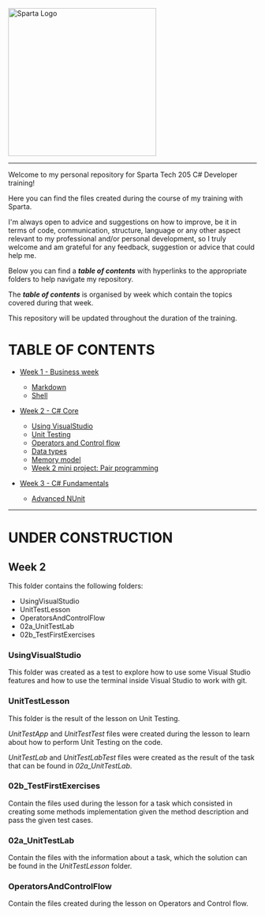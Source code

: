 <img src="https://boolerang.co.uk/wp-content/uploads/job-manager-uploads/company_logo/2018/04/SG-Logo-Black.png" alt="Sparta Logo" width="300"/>

---

Welcome to my personal repository for Sparta Tech 205 C# Developer training!

Here you can find the files created during the course of my training with Sparta. 

I'm always open to advice and suggestions on how to improve, be it in terms of code, communication, structure, language or any other aspect relevant to my professional and/or personal development, so I truly welcome and am grateful for any feedback, suggestion or advice that could help me.

Below you can find a _**table of contents**_ with hyperlinks to the appropriate folders to help navigate my repository.

The _**table of contents**_ is organised by week which contain the topics covered during that week.

This repository will be updated throughout the duration of the training.

# TABLE OF CONTENTS

- [Week 1 - Business week](https://github.com/RicardoGoncalves-CS/Sparta/tree/main/Week%201)
  - [Markdown](https://github.com/RicardoGoncalves-CS/Sparta/tree/main/Week%201/1_Markdown)
  - [Shell](https://github.com/RicardoGoncalves-CS/Sparta/tree/main/Week%201/2_Shell)


- [Week 2 - C# Core](https://github.com/RicardoGoncalves-CS/Sparta/tree/main/Week%202)
  - [Using VisualStudio](https://github.com/RicardoGoncalves-CS/Sparta/tree/main/Week%202/1_UsingVisualStudio)
  - [Unit Testing](https://github.com/RicardoGoncalves-CS/Sparta/tree/main/Week%202/2_UnitTesting)
  - [Operators and Control flow](https://github.com/RicardoGoncalves-CS/Sparta/tree/main/Week%202/3_OperatorsAndControlFlow)
  - [Data types](https://github.com/RicardoGoncalves-CS/Sparta/tree/main/Week%202/4_DataTypes)
  - [Memory model](https://github.com/RicardoGoncalves-CS/Sparta/tree/main/Week%202/5_MemoryModel)
  - [Week 2 mini project: Pair programming](https://github.com/RicardoGoncalves-CS/Sparta/tree/main/Week%202/5_MemoryModel)


- [Week 3 - C# Fundamentals](https://github.com/RicardoGoncalves-CS/Sparta/tree/main/Week%203)
  - [Advanced NUnit](https://github.com/RicardoGoncalves-CS/Sparta/tree/main/Week%203/1_Advanced_NUnit)

---

# UNDER CONSTRUCTION

## Week 2

This folder contains the following folders:

- UsingVisualStudio
- UnitTestLesson
- OperatorsAndControlFlow
- 02a_UnitTestLab
- 02b_TestFirstExercises

### UsingVisualStudio

This folder was created as a test to explore how to use some Visual Studio features and how to use the terminal inside Visual Studio to work with git.

### UnitTestLesson

This folder is the result of the lesson on Unit Testing. 

*UnitTestApp* and *UnitTestTest* files were created during the lesson to learn about how to perform Unit Testing on the code.

*UnitTestLab* and *UnitTestLabTest* files were created as the result of the task that can be found in *02a_UnitTestLab*.

### 02b_TestFirstExercises

Contain the files used during the lesson for a task which consisted in creating some methods implementation given the method description and pass the given test cases.

### 02a_UnitTestLab

Contain the files with the information about a task, which the solution can be found in the *UnitTestLesson* folder.

### OperatorsAndControlFlow

Contain the files created during the lesson on Operators and Control flow.


